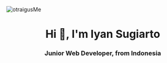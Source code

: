 ![otraigusMe](https://github.com/IyanSugiarto18/IyanSugiarto18/assets/104921316/623fd49b-da17-481f-8178-528068a6b516)

<h1 align="center">Hi 👋, I'm Iyan Sugiarto</h1>
<h3 align="center">Junior Web Developer, from Indonesia</h3>
